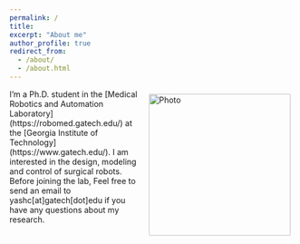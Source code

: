 ```yaml
---
permalink: /
title:
excerpt: "About me"
author_profile: true
redirect_from: 
  - /about/
  - /about.html
---
```

<img align="right" src="https://yashchitalia.github.io/images/yash_chitalia_homepage.jpg" alt="Photo" style="width: 250px; border-radius: 10px; padding: 8px 8px 8px 8px"/>
I’m a Ph.D. student in the [Medical Robotics and Automation Laboratory](https://robomed.gatech.edu/) at the [Georgia Institute of Technology](https://www.gatech.edu/).
I am interested in the design, modeling and control of surgical robots. 
Before joining the lab, 
Feel free to send an email to yashc[at]gatech[dot]edu if you have any questions about my research.

